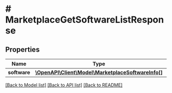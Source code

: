 # # MarketplaceGetSoftwareListResponse

## Properties

Name | Type | Description | Notes
------------ | ------------- | ------------- | -------------
**software** | [**\OpenAPI\Client\Model\MarketplaceSoftwareInfo[]**](MarketplaceSoftwareInfo.md) |  | [optional]

[[Back to Model list]](../../README.md#models) [[Back to API list]](../../README.md#endpoints) [[Back to README]](../../README.md)
